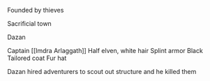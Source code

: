 Founded by thieves

Sacrificial town

Dazan

Captain [[Imdra Arlaggath]]
Half elven, white hair
Splint armor
Black Tailored coat 
Fur hat

Dazan hired adventurers to scout out structure and he killed them
